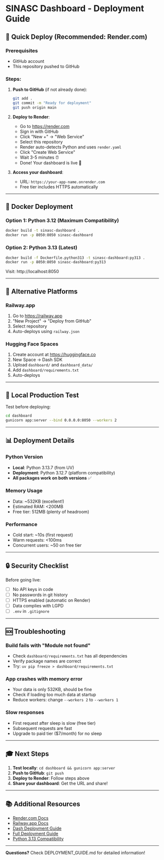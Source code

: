 # SINASC Dashboard - Deployment Guide

## 🎯 Quick Deploy (Recommended: Render.com)

### Prerequisites
- GitHub account
- This repository pushed to GitHub

### Steps:

1. **Push to GitHub** (if not already done):
   ```bash
   git add .
   git commit -m "Ready for deployment"
   git push origin main
   ```

2. **Deploy to Render**:
   - Go to https://render.com
   - Sign in with GitHub
   - Click "New +" → "Web Service"
   - Select this repository
   - Render auto-detects Python and uses `render.yaml`
   - Click "Create Web Service"
   - Wait 3-5 minutes ⏰
   - Done! Your dashboard is live 🎉

3. **Access your dashboard**:
   - URL: `https://your-app-name.onrender.com`
   - Free tier includes HTTPS automatically

---

## 🐳 Docker Deployment

### Option 1: Python 3.12 (Maximum Compatibility)
```bash
docker build -t sinasc-dashboard .
docker run -p 8050:8050 sinasc-dashboard
```

### Option 2: Python 3.13 (Latest)
```bash
docker build -f Dockerfile.python313 -t sinasc-dashboard:py313 .
docker run -p 8050:8050 sinasc-dashboard:py313
```

Visit: http://localhost:8050

---

## 🚂 Alternative Platforms

### Railway.app
1. Go to https://railway.app
2. "New Project" → "Deploy from GitHub"
3. Select repository
4. Auto-deploys using `railway.json`

### Hugging Face Spaces
1. Create account at https://huggingface.co
2. New Space → Dash SDK
3. Upload `dashboard/` and `dashboard_data/`
4. Add `dashboard/requirements.txt`
5. Auto-deploys

---

## 🔧 Local Production Test

Test before deploying:
```bash
cd dashboard
gunicorn app:server --bind 0.0.0.0:8050 --workers 2
```

---

## 📊 Deployment Details

### Python Version
- **Local**: Python 3.13.7 (from UV)
- **Deployment**: Python 3.12.7 (platform compatibility)
- **All packages work on both versions** ✅

### Memory Usage
- Data: ~532KB (excellent!)
- Estimated RAM: <200MB
- Free tier: 512MB (plenty of headroom)

### Performance
- Cold start: ~10s (first request)
- Warm requests: <100ms
- Concurrent users: ~50 on free tier

---

## 🔒 Security Checklist

Before going live:
- [ ] No API keys in code
- [ ] No passwords in git history
- [ ] HTTPS enabled (automatic on Render)
- [ ] Data complies with LGPD
- [ ] `.env` in `.gitignore`

---

## 🆘 Troubleshooting

### Build fails with "Module not found"
- Check `dashboard/requirements.txt` has all dependencies
- Verify package names are correct
- Try: `uv pip freeze > dashboard/requirements.txt`

### App crashes with memory error
- Your data is only 532KB, should be fine
- Check if loading too much data at startup
- Reduce workers: change `--workers 2` to `--workers 1`

### Slow responses
- First request after sleep is slow (free tier)
- Subsequent requests are fast
- Upgrade to paid tier ($7/month) for no sleep

---

## 🎓 Next Steps

1. **Test locally**: `cd dashboard && gunicorn app:server`
2. **Push to GitHub**: `git push`
3. **Deploy to Render**: Follow steps above
4. **Share your dashboard**: Get the URL and share!

---

## 📚 Additional Resources

- [Render.com Docs](https://render.com/docs)
- [Railway.app Docs](https://docs.railway.app)
- [Dash Deployment Guide](https://dash.plotly.com/deployment)
- [Full Deployment Guide](./DEPLOYMENT_GUIDE.md)
- [Python 3.13 Compatibility](./PYTHON_313_COMPATIBILITY.md)

---

**Questions?** Check DEPLOYMENT_GUIDE.md for detailed information!
